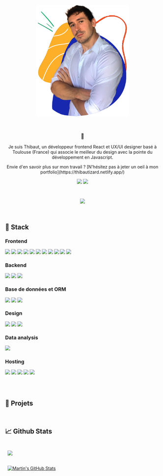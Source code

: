 <!-- 
[![Twitter Badge](https://img.shields.io/badge/Twitter-Profile-informational?style=flat&logo=twitter&logoColor=white&color=1CA2F1)](https://twitter.com/BraydonCoyer)
-->

</br>
<p align="center">
  <img src="assets/profile_pic.png" align="center" alt="Profile picture" width="300"/>
</p>
</br>

  <h3 align="center">👋</h3> 
  
  <p align="center">
  Je suis Thibaut, un développeur frontend React et UX/UI designer basé à Toulouse (France) qui associe le meilleur du design avec la pointe du développement en Javascript.
</p>

<p align="center">
Envie d'en savoir plus sur mon travail ? [N'hésitez pas à jeter un oeil à mon portfolio](https://thibautizard.netlify.app/)
</p>

<p align="center">
  <a href="https://www.linkedin.com/in/thibaut-izard-sudweb/"><img src="https://img.shields.io/badge/LinkedIn--informational?style=social&logo=linkedin&color=0D76A8"></a>
  <a href="https://codepen.io/t_zrd"><img src="https://img.shields.io/badge/LinkedIn--informational?style=social&logo=linkedin&color=0D76A8](https://img.shields.io/badge/CodePen--informational?style=social&logo=codepen&color=black"></a>
</p> 

<br>

<p align="center">
    <a href="https://git.io/streak-stats"><img src="http://github-readme-streak-stats.herokuapp.com?user=thibautizard&theme=soft-green&locale=fr&background=0D1116&stroke=DDDDDD00&sideLabels=17B572&border=DDDDDD00&fire=F94C1E&currStreakNum=DDDDDD&sideNums=DDDDDD&ring=DDDDDD"/></a>
</p>

<br>

## 💼 Stack

### Frontend

![](https://img.shields.io/badge/Javascript-informational?style=for-the-badge&logo=JavaScript&logoColor=white&color=17b572)
![](https://img.shields.io/badge/React-informational?style=for-the-badge&logo=react&logoColor=white&color=17b572)
![](https://img.shields.io/badge/Redux-informational?style=for-the-badge&logo=redux&logoColor=white&color=17b572)
![](https://img.shields.io/badge/Next-informational?style=for-the-badge&logo=nextdotjs&logoColor=white&color=17b572)
![](https://img.shields.io/badge/Gatsby-informational?style=for-the-badge&logo=gatsby&logoColor=white&color=17b572)
![](https://img.shields.io/badge/CSS-informational?style=for-the-badge&logo=css3&logoColor=white&color=17b572)
![](https://img.shields.io/badge/Sass-informational?style=for-the-badge&logo=Sass&logoColor=white&color=17b572)
![](https://img.shields.io/badge/Material_Design-informational?style=for-the-badge&logo=materialdesign&logoColor=white&color=17b572)
![](https://img.shields.io/badge/Three-informational?style=for-the-badge&logo=threedotjs&logoColor=white&color=17b572)
![](https://img.shields.io/badge/Jest-informational?style=for-the-badge&logo=jest&logoColor=white&color=17b572)
![](https://img.shields.io/badge/NPM-informational?style=for-the-badge&logo=npm&logoColor=white&color=17b572)

### Backend

![](https://img.shields.io/badge/Node-informational?style=for-the-badge&logo=nodedotjs&logoColor=white&color=1928af)
![](https://img.shields.io/badge/Express-informational?style=for-the-badge&logo=express&logoColor=white&color=1928af)
![](https://img.shields.io/badge/Postman-informational?style=for-the-badge&logo=Postman&logoColor=white&color=1928af)

### Base de données et ORM

![](https://img.shields.io/badge/MySQL-informational?style=for-the-badge&logo=MySQL&logoColor=white&color=9b0000)
![](https://img.shields.io/badge/PostgreSQL-informational?style=for-the-badge&logo=postgresql&logoColor=white&color=9b0000)
![](https://img.shields.io/badge/Sequelize-informational?style=for-the-badge&logo=sequelize&logoColor=white&color=9b0000)

### Design

![](https://img.shields.io/badge/Photoshop-informational?style=for-the-badge&logo=Adobe-Photoshop&logoColor=white&color=f94c1e)
![](https://img.shields.io/badge/Illustrator-informational?style=for-the-badge&logo=Adobe-Illustrator&logoColor=white&color=f94c1e)
![](https://img.shields.io/badge/Figma-informational?style=for-the-badge&logo=figma&logoColor=white&color=f94c1e)


### Data analysis

![](https://img.shields.io/badge/R-informational?style=for-the-badge&logo=r&logoColor=white&color=6638f0)


### Hosting

![](https://img.shields.io/badge/GitHub-informational?style=for-the-badge&logo=GitHub&logoColor=white&color=1C1C1C)
![](https://img.shields.io/badge/GitLab-informational?style=for-the-badge&logo=GitLab&logoColor=white&color=1C1C1C)
![](https://img.shields.io/badge/Netlify-informational?style=for-the-badge&logo=netlify&logoColor=white&color=1C1C1C)
![](https://img.shields.io/badge/Heroku-informational?style=for-the-badge&logo=heroku&logoColor=white&color=1C1C1C)
![](https://img.shields.io/badge/Vercel-informational?style=for-the-badge&logo=vercel&logoColor=white&color=1C1C1C)



<br>

<!-- BLOG-POST-LIST:START 
## 📝 Latest Blog Posts

<br>

- [Do Interview Kickstart Courses Live Up to the Cost?](https://braydoncoyer.dev/blog/do-interview-kickstart-courses-live-up-to-the-cost)
- [5 Basic Tips for Angular Unit Testing](https://braydoncoyer.dev/blog/5-basic-tips-for-angular-unit-testing)
- [Learn How to Click a Button when Angular Unit Testing](https://braydoncoyer.dev/blog/learn-how-to-click-a-button-when-angular-unit-testing)
- [Enable Autocomplete for Tailwind CSS in VSCode](https://braydoncoyer.dev/blog/enable-autocomplete-for-tailwind-css-in-vscode)
- [What Makes a Unit Test Valuable?](https://braydoncoyer.dev/blog/what-makes-a-unit-test-valuable)

-->

<br>

## 📌 Projets

<br>
<!-- BLOG-POST-LIST:START 
<a href="https://github.com/braydoncoyer/tailwindcss-v2-dark-mode-template">
  <img align="center" style="margin:0.5rem" src="https://github-readme-stats.vercel.app/api/pin/?username=braydoncoyer&repo=tailwindcss-v2-dark-mode-template&title_color=ffffff&text_color=c9cacc&icon_color=4AB197&bg_color=1A2B34" />
</a>

<br>

<a href="https://github.com/braydoncoyer/pomegradient">
  <img align="center" style="margin:0.5rem" src="https://github-readme-stats.vercel.app/api/pin/?username=braydoncoyer&repo=pomegradient&title_color=ffffff&text_color=c9cacc&icon_color=4AB197&bg_color=1A2B34" />
</a>

<br>

<a href="https://github.com/braydoncoyer/ng-limeade">
  <img align="center" style="margin:0.5rem" src="https://github-readme-stats.vercel.app/api/pin/?username=braydoncoyer&repo=ng-limeade&title_color=ffffff&text_color=c9cacc&icon_color=4AB197&bg_color=1A2B34" />
</a>

<a href="https://github.com/braydoncoyer/officeapi">
  <img align="center" style="margin:0.5rem" src="https://github-readme-stats.vercel.app/api/pin/?username=braydoncoyer&repo=officeapi&title_color=ffffff&text_color=c9cacc&icon_color=4AB197&bg_color=1A2B34" />
</a>

<br>
<br>
-->

## 📈 Github Stats

<br>

<a href="https://github.com/thibautizard">
  <img align="center" style="margin:0.5rem" src="https://github-readme-stats.vercel.app/api/top-langs/?username=thibautizard&hide=html,css&title_color=ffffff&text_color=c9cacc&icon_color=4AB197&bg_color=1A2B34" />
</a>

<br>
<br>

<a href="https://github.com/thibautizard">
  <img align="center" style="margin:0.5rem" src="https://github-readme-stats.vercel.app/api?username=thibautizard&show_icons=true&line_height=27&count_private=true&title_color=ffffff&text_color=c9cacc&icon_color=4AB097&bg_color=1A2B34" alt="Martin's GitHub Stats" />
</a>

<br>
<br>


<!-- BLOG-POST-LIST:START 

## 📣 How about an Office quote before you go?

> Well, Happy Birthday Jesus. Sorry your party’s so lame.
>
> <p>- Michael Scott</p>

_Quote requested from [The Office API](https://www.officeapi.dev/)_

Check back at the top of the hour for a new quote!

<br>

> ### Want to know how I made this README?
>
> Check out my [tutorial](https://braydoncoyer.dev/blog/creating-a-killer-github-profile-readme-part-1/)!

-->
